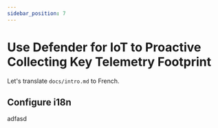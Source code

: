```yaml
---
sidebar_position: 7
---
```


# Use Defender for IoT to Proactive Collecting Key Telemetry Footprint

Let's translate `docs/intro.md` to French.

## Configure i18n

adfasd

